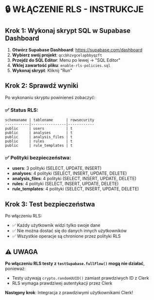 # 🔒 WŁĄCZENIE RLS - INSTRUKCJE

## Krok 1: Wykonaj skrypt SQL w Supabase Dashboard

1. **Otwórz Supabase Dashboard**: https://supabase.com/dashboard
2. **Wybierz swój projekt**: `qccbhzvgcelapbbyqzft`
3. **Przejdź do SQL Editor**: Menu po lewej → "SQL Editor"
4. **Wklej zawartość pliku**: `enable-rls-policies.sql`
5. **Wykonaj skrypt**: Kliknij "Run"

## Krok 2: Sprawdź wyniki

Po wykonaniu skryptu powinieneś zobaczyć:

### ✅ Status RLS:
```
schemaname | tablename      | rowsecurity
-----------|----------------|------------
public     | users          | t
public     | analyses       | t
public     | analysis_files | t
public     | rules          | t
public     | rule_templates | t
```

### ✅ Polityki bezpieczeństwa:
- **users**: 3 polityki (SELECT, UPDATE, INSERT)
- **analyses**: 4 polityki (SELECT, INSERT, UPDATE, DELETE)
- **analysis_files**: 4 polityki (SELECT, INSERT, UPDATE, DELETE)
- **rules**: 4 polityki (SELECT, INSERT, UPDATE, DELETE)
- **rule_templates**: 4 polityki (SELECT, INSERT, UPDATE, DELETE)

## Krok 3: Test bezpieczeństwa

Po włączeniu RLS:
- ✅ Każdy użytkownik widzi tylko swoje dane
- ✅ Nie można dostać się do danych innych użytkowników
- ✅ Wszystkie operacje są chronione przez polityki RLS

## ⚠️ UWAGA

**Po włączeniu RLS testy z `testSupabase.fullFlow()` mogą nie działać**, ponieważ:
- Testy używają `crypto.randomUUID()` zamiast prawdziwych ID z Clerk
- RLS wymaga prawdziwej autentykacji przez Clerk

**Następny krok**: Integracja z prawdziwymi użytkownikami Clerk!
